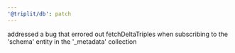 ```yaml
---
'@triplit/db': patch
---
```


addressed a bug that errored out fetchDeltaTriples when subscribing to the 'schema' entity in the '\_metadata' collection
